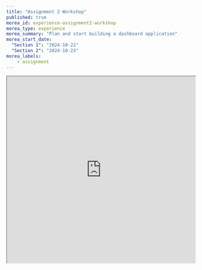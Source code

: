 ```yaml
---
title: "Assignment 2 Workshop"
published: true
morea_id: experience-assignment2-workshop
morea_type: experience
morea_summary: "Plan and start building a dashboard application"
morea_start_date:
  "Section 1": "2024-10-22"
  "Section 2": "2024-10-23"
morea_labels:
    - assignment
---
```

<iframe style="width: 100%; height: 500px;" src="https://docs.google.com/document/d/1BYPSTcNeyuOSxXUpkSWoe74e6U73qe5hXH0da6OraFc/edit?usp=sharing&ouid=111266444389082827702&rtpof=true&sd=true">


## Submission Instructions
You do not need to submit this. It is how you get started on Assignment1.
